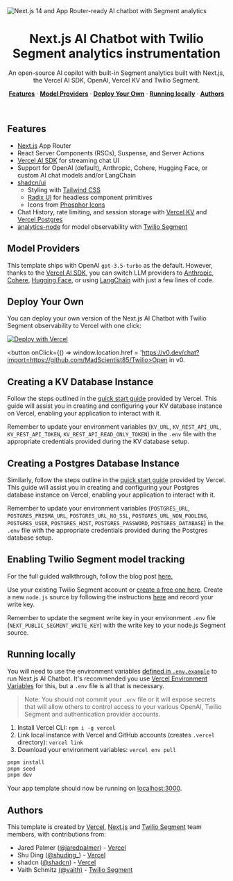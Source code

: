 
  <img alt="Next.js 14 and App Router-ready AI chatbot with Segment analytics" src="https://raw.githubusercontent.com/vaithschmitz/segment-ai-copilot/main/public/repo_img.png">
  <h1 align="center">Next.js AI Chatbot with Twilio Segment analytics instrumentation</h1>

<p align="center">
An open-source AI copilot with built-in Segment analytics built with Next.js, the Vercel AI SDK, OpenAI, Vercel KV and Twilio Segment.
</p>

<p align="center">
  <a href="#features"><strong>Features</strong></a> ·
  <a href="#model-providers"><strong>Model Providers</strong></a> ·
  <a href="#deploy-your-own"><strong>Deploy Your Own</strong></a> ·
  <a href="#running-locally"><strong>Running locally</strong></a> ·
  <a href="#authors"><strong>Authors</strong></a>
</p>
<br/>

## Features

- [Next.js](https://nextjs.org) App Router
- React Server Components (RSCs), Suspense, and Server Actions
- [Vercel AI SDK](https://sdk.vercel.ai/docs) for streaming chat UI
- Support for OpenAI (default), Anthropic, Cohere, Hugging Face, or custom AI chat models and/or LangChain
- [shadcn/ui](https://ui.shadcn.com)
  - Styling with [Tailwind CSS](https://tailwindcss.com)
  - [Radix UI](https://radix-ui.com) for headless component primitives
  - Icons from [Phosphor Icons](https://phosphoricons.com)
- Chat History, rate limiting, and session storage with [Vercel KV](https://vercel.com/storage/kv) and [Vercel Postgres](https://vercel.com/docs/storage/vercel-postgres)
- [analytics-node](https://github.com/segmentio/analytics-node) for model observability with [Twilio Segment](https://segment.com/)

## Model Providers
This template ships with OpenAI `gpt-3.5-turbo` as the default. However, thanks to the [Vercel AI SDK](https://sdk.vercel.ai/docs), you can switch LLM providers to [Anthropic](https://anthropic.com), [Cohere](https://cohere.com/), [Hugging Face](https://huggingface.co), or using [LangChain](https://js.langchain.com) with just a few lines of code.

## Deploy Your Own

You can deploy your own version of the Next.js AI Chatbot with Twilio Segment observability to Vercel with one click:

[![Deploy with Vercel](https://vercel.com/button)](https://vercel.com/new/clone?demo-description=An%20open-source%20AI%20copilot%20with%20built-in%20segment%20analytics%20using%20Next.js%2C%20Vercel%20AI%20SDK%2C%20OpenAI%2C%20Vercel%20KV%2C%20and%20Twilio%20Segment.&demo-image=%2F%2Fimages.ctfassets.net%2Fe5382hct74si%2F3G6fZxcnGHJpy6Stqx6re2%2Ffa117d2cf123dc6cf50483dc896290fe%2Frepo_img.png&demo-title=Next.js%20AI%20Chatbot%20with%20Twilio%20Segment%20Analytics&demo-url=https%3A%2F%2Fsegment-ai-copilot.vercel.app&env=OPENAI_API_KEY%2CNEXT_PUBLIC_SEGMENT_WRITE_KEY%2CAUTH_SECRET%2CKV_URL%2CKV_REST_API_URL%2CKV_REST_API_TOKEN%2CKV_REST_API_READ_ONLY_TOKEN%2CPOSTGRES_DATABASE%2CPOSTGRES_HOST%2CPOSTGRES_PASSWORD%2CPOSTGRES_PRISMA_URL%2CPOSTGRES_URL%2CPOSTGRES_URL_NON_POOLING%2CPOSTGRES_URL_NO_SSL%2CPOSTGRES_USER&envDescription=Learn%20how%20to%20configure%20the%20environment%20variables&envLink=https%3A%2F%2Fgithub.com%2Fvaithschmitz%2Fsegment-ai-copilot%3Ftab%3Dreadme-ov-file%23creating-a-kv-database-instance&repository-name=nextjs-ai-chatbot-with-twilio-segment&repository-url=https%3A%2F%2Fgithub.com%2Fvaithschmitz%2Fsegment-ai-copilot)


<button onClick={() => window.location.href = 'https://v0.dev/chat?import=https://github.com/MadScientist85/Twilio>Open in v0</button>.

## Creating a KV Database Instance

Follow the steps outlined in the [quick start guide](https://vercel.com/docs/storage/vercel-kv/quickstart#create-a-kv-database) provided by Vercel. This guide will assist you in creating and configuring your KV database instance on Vercel, enabling your application to interact with it.

Remember to update your environment variables (`KV_URL`, `KV_REST_API_URL`, `KV_REST_API_TOKEN`, `KV_REST_API_READ_ONLY_TOKEN`) in the `.env` file with the appropriate credentials provided during the KV database setup.

## Creating a Postgres Database Instance

Similarly, follow the steps outline in the [quick start guide](https://vercel.com/docs/storage/vercel-postgres/quickstart) provided by Vercel. This guide will assist you in creating and configuring your Postgres database instance on Vercel, enabling your application to interact with it.

Remember to update your environment variables (`POSTGRES_URL`, `POSTGRES_PRISMA_URL`, `POSTGRES_URL_NO_SSL`, `POSTGRES_URL_NON_POOLING`, `POSTGRES_USER`, `POSTGRES_HOST`, `POSTGRES_PASSWORD`, `POSTGRES_DATABASE`) in the `.env` file with the appropriate credentials provided during the Postgres database setup.

## Enabling Twilio Segment model tracking

For the full guided walkthrough, follow the blog post [here.](https://segment.com/blog/instrumenting-user-insights-for-your-ai-copilot)

Use your existing Twilio Segment account or [create a free one here](https://segment.com/signup/). Create a new `node.js` source by following the instructions [here](https://segment.com/docs/connections/sources/) and record your write key.

Remember to update the segment write key in your environment `.env` file (`NEXT_PUBLIC_SEGMENT_WRITE_KEY`) with the write key to your node.js Segment source. 


## Running locally

You will need to use the environment variables [defined in `.env.example`](.env.example) to run Next.js AI Chatbot. It's recommended you use [Vercel Environment Variables](https://vercel.com/docs/projects/environment-variables) for this, but a `.env` file is all that is necessary.

> Note: You should not commit your `.env` file or it will expose secrets that will allow others to control access to your various OpenAI, Twilio Segment and authentication provider accounts.

1. Install Vercel CLI: `npm i -g vercel`
2. Link local instance with Vercel and GitHub accounts (creates `.vercel` directory): `vercel link`
3. Download your environment variables: `vercel env pull`

```bash
pnpm install
pnpm seed
pnpm dev
```

Your app template should now be running on [localhost:3000](http://localhost:3000/).

## Authors

This template is created by [Vercel](https://vercel.com), [Next.js](https://nextjs.org) and [Twilio Segment](https://segment.com/) team members, with contributions from:

- Jared Palmer ([@jaredpalmer](https://twitter.com/jaredpalmer)) - [Vercel](https://vercel.com)
- Shu Ding ([@shuding\_](https://twitter.com/shuding_)) - [Vercel](https://vercel.com)
- shadcn ([@shadcn](https://twitter.com/shadcn)) - [Vercel](https://vercel.com)
- Vaith Schmitz [(@vaith)](https://www.linkedin.com/in/vaithschmitz/) - [Twilio Segment](https://segment.com/)
